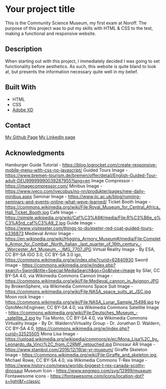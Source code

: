 # Your project title

This is the Community Science Museum, my first exam at Noroff. The purpose of this project was to put my skills with HTML & CSS to the test, making a functional and responsive website.

## Description

When starting out with this project, I immediately decided I was going to set functionality before aesthetics. As such, this website is quite bland to look at, but presents the information necessary quite well in my belief.

## Built With

- HTML
- CSS
- [Adobe XD](https://www.adobe.com/)

## Contact

[My Github Page](www.github.com/KevinHavn)
[My LinkedIn page](www.linkedin.com/in/kevin-havn)

## Acknowledgments

Hamburger Guide Tutorial - https://blog.logrocket.com/create-responsive-mobile-menu-with-css-no-javascript/
Guided Tours Image - https://www.bremen-tourism.de/bremen/offer/detail/English-Guided-Tour-adult-DEU99999990039287955?lang=en
Image Compressor - https://imagecompressor.com/
Minibus Image - https://www.iveco.com/ivecobus/no-nn/produkter/pages/new-daily-minibus.aspx
Seminar Image - https://www.jic.ac.uk/blog/running-seminars-and-events-online-what-weve-learned/
Ticket Booth Image - https://commons.wikimedia.org/wiki/File:Royal_Museum_for_Central_Africa_Hall_Ticket_Booth.jpg
Cafè Image - https://simple.wikipedia.org/wiki/Caf%C3%A9#/media/File:R%C3%B6e_g%C3%A5rd_caf%C3%A9_2.jpg
Guide Image - https://www.visitexeter.com/things-to-do/exeter-red-coat-guided-tours-p336873
Medieval Armor Image - https://en.wikipedia.org/wiki/Higgins_Armory_Museum#/media/File:Complete_Armor_for_Combat,_North_Italian,_last_quarter_of_16th_century_-_Worcester_Art_Museum_-_IMG_7707.JPG
Virtual Reality Image - By ESA, CC BY-SA IGO 3.0, CC BY-SA 3.0 igo, https://commons.wikimedia.org/w/index.php?curid=62840930
Sword Image - https://commons.wikimedia.org/w/index.php?search=Sword&title=Special:MediaSearch&go=Go&type=image by Silar, CC BY-SA 4.0, via Wikimedia Commons
Cannon Image - https://commons.wikimedia.org/wiki/File:Medieval_cannon_in_Avignon.JPG by BrokenSphere, via Wikimedia Commons
Space Suit Image - https://commons.wikimedia.org/wiki/File:NASA_space_suits_at_JSC.jpg
Moon rock Image - https://commons.wikimedia.org/wiki/File:NASA_Lunar_Sample_15498.jpg by OptoMechEngineer, CC BY-SA 4.0, via Wikimedia Commons
Satellite Image - https://commons.wikimedia.org/wiki/File:Deutsches_Museum_-_satellite_2.jpg by Tiia Monto, CC BY-SA 4.0, via Wikimedia Commons
Virtuality Image - By Dr. Waldern/Virtuality Group - Dr. Jonathan D. Waldern, CC BY-SA 4.0, https://commons.wikimedia.org/w/index.php?curid=32525505
Mona Lisa Image - https://upload.wikimedia.org/wikipedia/commons/e/ec/Mona_Lisa%2C_by_Leonardo_da_Vinci%2C_from_C2RMF_retouched.jpg
Dinosaur AR Image - https://www.stambol.com/2016/12/19/ar-vr-museum/
Giraffe Skeleton Image - https://commons.wikimedia.org/wiki/File:Giraffe_and_skeleton.jpg, Michael Rowe, CC BY-SA 4.0, via Wikimedia Commons
T-Rex Image - https://www.history.com/news/worlds-biggest-t-rex-canada-scotty-dinosaur
Museum Icon - https://www.pngrepo.com/svg/12999/museum
Fontawesome icons - https://fontawesome.com/icons/location-dot?s=light&f=classic
